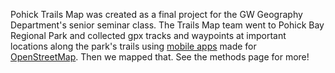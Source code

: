 Pohick Trails Map was created as a final project for the GW Geography Department's senior seminar class. 
The Trails Map team went to Pohick Bay Regional Park and collected gpx tracks and waypoints at important locations along the park's trails using [mobile apps](www.oruxmaps.com) made for [OpenStreetMap](openstreetmap.org).
Then we mapped that. See the methods page for more!

